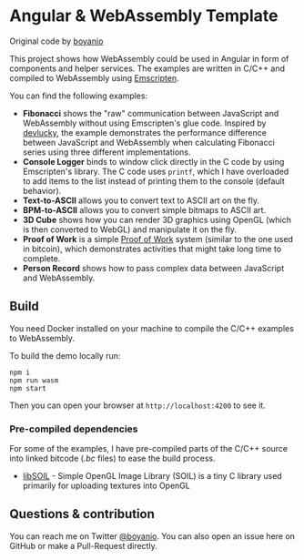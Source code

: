 # Angular & WebAssembly Template

Original code by [boyanio](https://github.com/boyanio/angular-wasm)

This project shows how WebAssembly could be used in Angular in form of components and helper services. The examples are written in C/C++ and compiled to WebAssembly using [Emscripten](https://emscripten.org).

You can find the following examples:

- **Fibonacci** shows the "raw" communication between JavaScript and WebAssembly without using Emscripten's glue code. Inspired by [devlucky](https://hackernoon.com/how-to-get-a-performance-boost-using-webassembly-8844ec6dd665), the example demonstrates the performance difference between JavaScript and WebAssembly when calculating Fibonacci series using three different implementations.
- **Console Logger** binds to window click directly in the C code by using Emscripten's library. The C code uses `printf`, which I have overloaded to add items to the list instead of printing them to the console (default behavior).
- **Text-to-ASCII** allows you to convert text to ASCII art on the fly.
- **BPM-to-ASCII** allows you to convert simple bitmaps to ASCII art.
- **3D Cube** shows how you can render 3D graphics using OpenGL (which is then converted to WebGL) and manipulate it on the fly.
- **Proof of Work** is a simple [Proof of Work](https://en.bitcoin.it/wiki/Proof_of_work) system (similar to the one used in bitcoin), which demonstrates activities that might take long time to complete.
- **Person Record** shows how to pass complex data between JavaScript and WebAssembly.

## Build

You need Docker installed on your machine to compile the C/C++ examples to WebAssembly.  

To build the demo locally run:

```
npm i
npm run wasm
npm start
```

Then you can open your browser at `http://localhost:4200` to see it.

### Pre-compiled dependencies

For some of the examples, I have pre-compiled parts of the C/C++ source into linked bitcode (_.bc_ files) to ease the build process.

- [libSOIL](https://github.com/boyanio/SOIL-wasm) - Simple OpenGL Image Library (SOIL) is a tiny C library used primarily for uploading textures into OpenGL

## Questions & contribution

You can reach me on Twitter [@boyanio](https://twitter.com/boyanio). You can also open an issue here on GitHub or make a Pull-Request directly.
